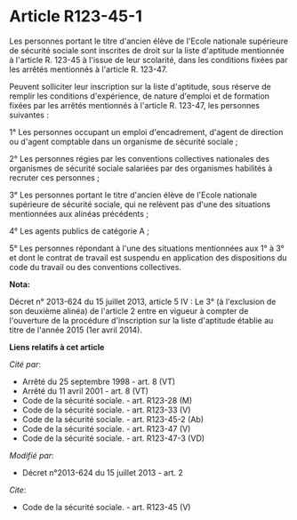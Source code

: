 # Article R123-45-1

Les personnes portant le titre d'ancien élève de l'Ecole nationale supérieure de sécurité sociale sont inscrites de droit sur
la liste d'aptitude mentionnée à l'article R. 123-45 à l'issue de leur scolarité, dans les conditions fixées par les arrêtés
mentionnés à l'article R. 123-47. 

Peuvent solliciter leur inscription sur la liste d'aptitude, sous réserve de remplir les conditions d'expérience, de nature
d'emploi et de formation fixées par les arrêtés mentionnés à l'article R. 123-47, les personnes suivantes : 

1° Les personnes occupant un emploi d'encadrement, d'agent de direction ou d'agent comptable dans un organisme de sécurité
sociale ; 

2° Les personnes régies par les conventions collectives nationales des organismes de sécurité sociale salariées par des
organismes habilités à recruter ces personnes ; 

3° Les personnes portant le titre d'ancien élève de l'Ecole nationale supérieure de sécurité sociale, qui ne relèvent pas
d'une des situations mentionnées aux alinéas précédents ; 

4° Les agents publics de catégorie A ; 

5° Les personnes répondant à l'une des situations mentionnées aux 1° à 3° et dont le contrat de travail est suspendu en
application des dispositions du code du travail ou des conventions collectives.

**Nota:**

Décret n° 2013-624 du 15 juillet 2013, article 5 IV : Le 3° (à l'exclusion de son deuxième alinéa) de l'article 2 entre en
vigueur à compter de l'ouverture de la procédure d'inscription sur la liste d'aptitude établie au titre de l'année 2015 (1er
avril 2014).

**Liens relatifs à cet article**

_Cité par_:

  - Arrêté du 25 septembre 1998 - art. 8 (VT)
  - Arrêté du 11 avril 2001 - art. 8 (VT)
  - Code de la sécurité sociale. - art. R123-28 (M)
  - Code de la sécurité sociale. - art. R123-33 (V)
  - Code de la sécurité sociale. - art. R123-45-2 (Ab)
  - Code de la sécurité sociale. - art. R123-47 (V)
  - Code de la sécurité sociale. - art. R123-47-3 (VD)

_Modifié par_:

  - Décret n°2013-624 du 15 juillet 2013 - art. 2

_Cite_:

  - Code de la sécurité sociale. - art. R123-45 (V)
